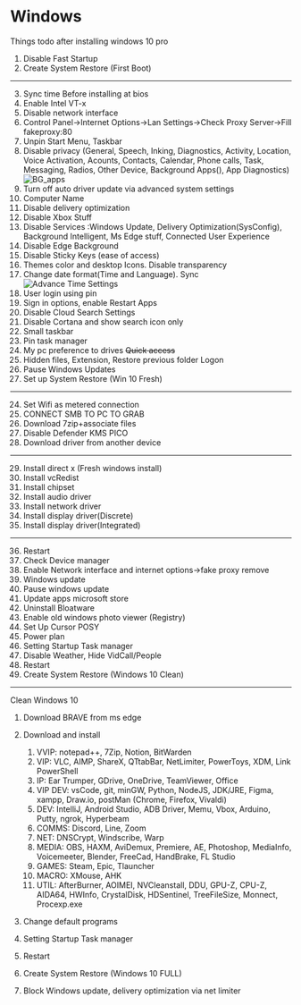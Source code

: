 # Windows

Things todo after installing windows 10 pro

1. Disable Fast Startup
2. Create System Restore (First Boot) 
---
3. Sync time Before installing at bios
4.  Enable Intel VT-x
5. Disable network interface
6.  Control Panel→Internet Options→Lan Settings→Check Proxy Server→Fill fakeproxy:80
7.  Unpin Start Menu, Taskbar
8.  Disable privacy (General, Speech, Inking, Diagnostics, Activity, Location, Voice Activation, Acounts, Contacts, Calendar, Phone calls, Task, Messaging, Radios, Other Device, Background Apps(), App Diagnostics)
![BG_apps](https://i.imgur.com/83fBfdr.png)
9.  Turn off auto driver update via advanced system settings
10.  Computer Name
11.  Disable delivery optimization
12.  Disable Xbox Stuff
13.  Disable Services :Windows Update, Delivery Optimization(SysConfig), Background Intelligent, Ms Edge stuff, Connected User Experience
14. Disable Edge Background
15. Disable Sticky Keys (ease of access)
16. Themes color and desktop Icons. Disable transparency
17. Change date format(Time and Language). Sync
![Advance Time Settings](https://i.imgur.com/896wKW9.png)
14. User login using pin
15. Sign in options, enable Restart Apps
16. Disable Cloud Search Settings
17. Disable Cortana and show search icon only
18. Small taskbar
19. Pin task manager
20. My pc preference to drives ~~Quick access~~
21. Hidden files, Extension, Restore previous folder Logon
22. Pause Windows Updates
23. Set up System Restore (Win 10 Fresh)
---
24. Set Wifi as metered connection
25. CONNECT SMB TO PC TO GRAB
26. Download 7zip+associate files
27. Disable Defender KMS PICO
28. Download driver from another device
---
29. Install direct x (Fresh windows install)
30. Install vcRedist
31. Install chipset
32. Install audio driver
33. Install network driver
34. Install display driver(Discrete)
35. Install display driver(Integrated)
---
36. Restart
37. Check Device manager
38. Enable Network interface and internet options→fake proxy remove
39. Windows update
40. Pause windows update
41. Update apps microsoft store
42. Uninstall Bloatware
43. Enable old windows photo viewer (Registry)
44. Set Up Cursor POSY
45. Power plan
46. Setting Startup Task manager
47. Disable Weather, Hide VidCall/People
48. Restart
49. Create System Restore (Windows 10 Clean)
---
Clean Windows 10
1.  Download BRAVE from ms edge
2.  Download and install
    1.  VVIP: notepad++, 7Zip, Notion, BitWarden
    2.  VIP: VLC, AIMP, ShareX, QTtabBar, NetLimiter, PowerToys, XDM, Link PowerShell
    3.  IP: Ear Trumper, GDrive, OneDrive, TeamViewer, Office
    4.  VIP DEV: vsCode, git, minGW, Python, NodeJS, JDK/JRE, Figma, xampp, Draw.io, postMan (Chrome, Firefox, Vivaldi)
    5.  DEV: IntelliJ, Android Studio, ADB Driver, Memu, Vbox, Arduino, Putty, ngrok, Hyperbeam
    6.  COMMS: Discord, Line, Zoom
    7.  NET: DNSCrypt, Windscribe, Warp
    8.  MEDIA: OBS, HAXM, AviDemux, Premiere, AE, Photoshop, MediaInfo, Voicemeeter, Blender, FreeCad, HandBrake, FL Studio
    9.  GAMES: Steam, Epic, Tlauncher
    10. MACRO: XMouse, AHK
    11. UTIL: AfterBurner, AOIMEI, NVCleanstall, DDU, GPU-Z, CPU-Z, AIDA64, HWInfo, CrystalDisk, HDSentinel, TreeFileSize, Monnect, Procexp.exe


3.  Change default programs
4.  Setting Startup Task manager
5.  Restart
6.  Create System Restore (Windows 10 FULL)
7.  Block Windows update, delivery optimization via net limiter
